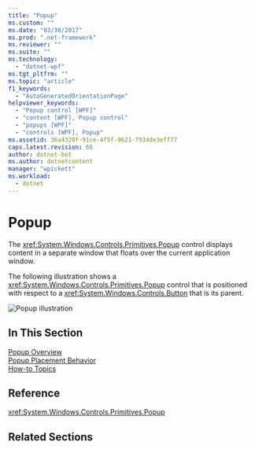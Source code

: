 ```yaml
---
title: "Popup"
ms.custom: ""
ms.date: "03/30/2017"
ms.prod: ".net-framework"
ms.reviewer: ""
ms.suite: ""
ms.technology: 
  - "dotnet-wpf"
ms.tgt_pltfrm: ""
ms.topic: "article"
f1_keywords: 
  - "AutoGeneratedOrientationPage"
helpviewer_keywords: 
  - "Popup control [WPF]"
  - "content [WPF], Popup control"
  - "popups [WPF]"
  - "controls [WPF], Popup"
ms.assetid: 36a4320f-91ce-4f5f-9621-7934de3eff77
caps.latest.revision: 66
author: dotnet-bot
ms.author: dotnetcontent
manager: "wpickett"
ms.workload: 
  - dotnet
---
```

# Popup
The <xref:System.Windows.Controls.Primitives.Popup> control displays content in a separate window that floats over the current application window.  
  
 The following illustration shows a <xref:System.Windows.Controls.Primitives.Popup> control that is positioned with respect to a <xref:System.Windows.Controls.Button> that is its parent.  
  
 ![Popup illustration](../../../../docs/framework/wpf/controls/media/popuppicture.JPG "PopupPicture")  
  
## In This Section  
 [Popup Overview](../../../../docs/framework/wpf/controls/popup-overview.md)  
 [Popup Placement Behavior](../../../../docs/framework/wpf/controls/popup-placement-behavior.md)  
 [How-to Topics](../../../../docs/framework/wpf/controls/popup-how-to-topics.md)  
  
## Reference  
 <xref:System.Windows.Controls.Primitives.Popup>  
  
## Related Sections
